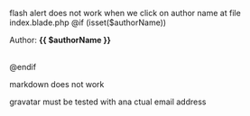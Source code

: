 flash alert does not work when we click on author name at file index.blade.php
@if (isset($authorName))
                        <div class = "alert alert-info">
                            <p>Author: <strong> {{ $authorName }} </strong></p>                            
                        </div>
                    @endif

markdown does not work

gravatar must be tested with ana ctual email address

